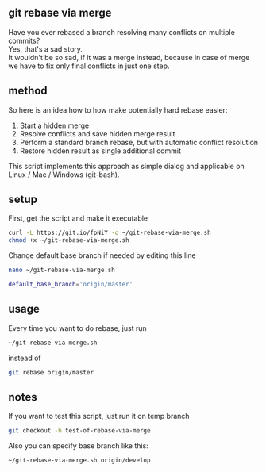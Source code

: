 ## git rebase via merge ##

Have you ever rebased a branch resolving many conflicts on multiple commits?  
Yes, that's a sad story.  
It wouldn't be so sad, if it was a merge instead, because in case of merge 
we have to fix only final conflicts in just one step.

## method ##

So here is an idea how to how make potentially hard rebase easier:
1. Start a hidden merge
2. Resolve conflicts and save hidden merge result
3. Perform a standard branch rebase, but with automatic conflict resolution
4. Restore hidden result as single additional commit

This script implements this approach as simple dialog and applicable on Linux / Mac / Windows (git-bash).

## setup ##

First, get the script and make it executable

```bash
curl -L https://git.io/fpNiY -o ~/git-rebase-via-merge.sh
chmod +x ~/git-rebase-via-merge.sh
```

Change default base branch if needed by editing this line

```bash
nano ~/git-rebase-via-merge.sh
```
```bash
default_base_branch='origin/master'
```

## usage ##

Every time you want to do rebase, just run

```bash
~/git-rebase-via-merge.sh
```

instead of

```bash
git rebase origin/master
```

## notes ##

If you want to test this script, just run it on temp branch

```bash
git checkout -b test-of-rebase-via-merge
```

Also you can specify base branch like this:

```bash
~/git-rebase-via-merge.sh origin/develop
```
